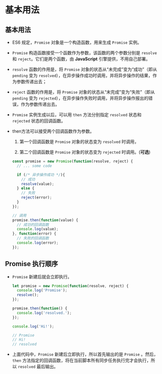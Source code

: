 # 基本用法

## 基本用法

  - ES6 规定，`Promise` 对象是一个构造函数，用来生成 `Promise` 实例。

  - `Promise` 构造函数接受一个函数作为参数，该函数的两个参数分别是 `resolve` 和 `reject`。它们是两个函数，由 **JavaScript** 引擎提供，不用自己部署。

  - `resolve` 函数的作用是，将 `Promise` 对象的状态从“未完成”变为“成功”（即从 `pending` 变为 `resolved`），在异步操作成功时调用，并将异步操作的结果，作为参数传递出去；

  - `reject` 函数的作用是，将 `Promise` 对象的状态从“未完成”变为“失败”（即从 `pending` 变为 `rejected`），在异步操作失败时调用，并将异步操作报出的错误，作为参数传递出去。

  - `Promise` 实例生成以后，可以用 `then` 方法分别指定 `resolved` 状态和 `rejected` 状态的回调函数。

  - then方法可以接受两个回调函数作为参数。

    1.  第一个回调函数是 `Promise` 对象的状态变为 `resolved` 时调用，

    2.  第二个回调函数是 `Promise` 对象的状态变为 `rejected` 时调用。(**可选**)

    ```javascript
    const promise = new Promise(function(resolve, reject) {
      // ... some code

      if (/* 异步操作成功 */){
        // 成功
        resolve(value);
      } else {
        // 失败
        reject(error);
      }
    });

    // 调用
    promise.then(function(value) {
      // 成功的回调函数
      console.log(value);
    }, function(error) {
      // 失败的回调函数
      console.log(error);
    });
    ```

## Promise 执行顺序

  - `Promise` 新建后就会立即执行。

    ```javascript
    let promise = new Promise(function(resolve, reject) {
      console.log('Promise');
      resolve();
    });

    promise.then(function() {
      console.log('resolved.');
    });

    console.log('Hi!');

    // Promise
    // Hi!
    // resolved
    ```

  - 上面代码中，`Promise` 新建后立即执行，所以首先输出的是 `Promise` 。然后，`then` 方法指定的回调函数，将在当前脚本所有同步任务执行完才会执行，所以 `resolved` 最后输出。
